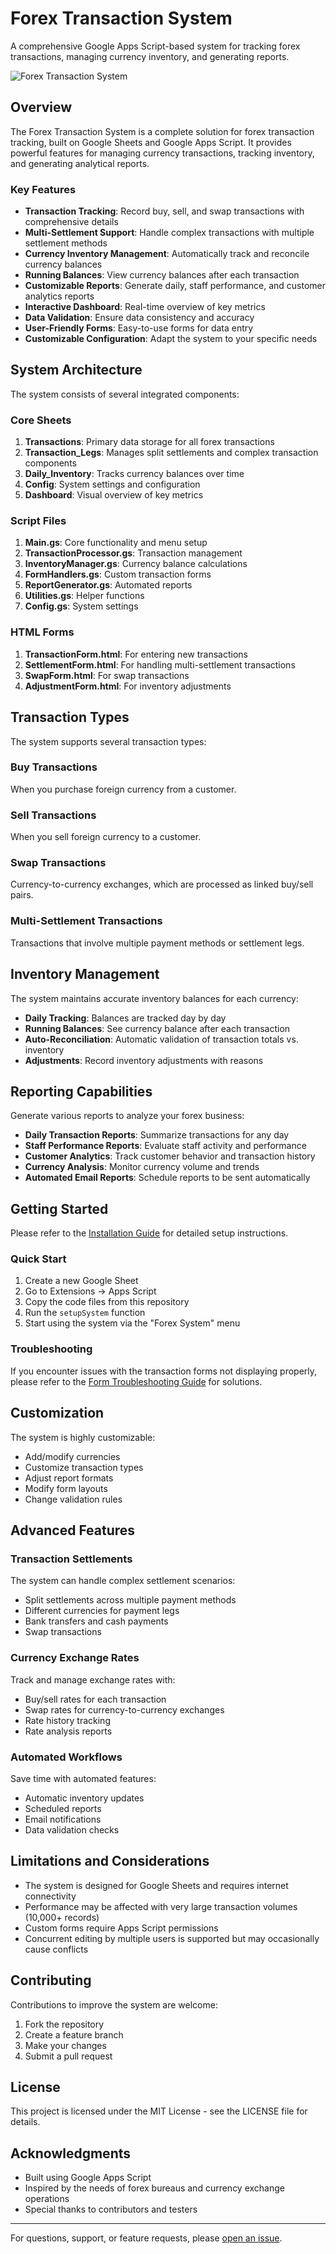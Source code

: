 # Forex Transaction System

A comprehensive Google Apps Script-based system for tracking forex transactions, managing currency inventory, and generating reports.

![Forex Transaction System](https://img.shields.io/badge/Google%20Apps%20Script-Forex%20System-blue)

## Overview

The Forex Transaction System is a complete solution for forex transaction tracking, built on Google Sheets and Google Apps Script. It provides powerful features for managing currency transactions, tracking inventory, and generating analytical reports.

### Key Features

- **Transaction Tracking**: Record buy, sell, and swap transactions with comprehensive details
- **Multi-Settlement Support**: Handle complex transactions with multiple settlement methods
- **Currency Inventory Management**: Automatically track and reconcile currency balances
- **Running Balances**: View currency balances after each transaction
- **Customizable Reports**: Generate daily, staff performance, and customer analytics reports
- **Interactive Dashboard**: Real-time overview of key metrics
- **Data Validation**: Ensure data consistency and accuracy
- **User-Friendly Forms**: Easy-to-use forms for data entry
- **Customizable Configuration**: Adapt the system to your specific needs

## System Architecture

The system consists of several integrated components:

### Core Sheets

1. **Transactions**: Primary data storage for all forex transactions
2. **Transaction_Legs**: Manages split settlements and complex transaction components
3. **Daily_Inventory**: Tracks currency balances over time
4. **Config**: System settings and configuration
5. **Dashboard**: Visual overview of key metrics

### Script Files

1. **Main.gs**: Core functionality and menu setup
2. **TransactionProcessor.gs**: Transaction management
3. **InventoryManager.gs**: Currency balance calculations
4. **FormHandlers.gs**: Custom transaction forms
5. **ReportGenerator.gs**: Automated reports
6. **Utilities.gs**: Helper functions
7. **Config.gs**: System settings

### HTML Forms

1. **TransactionForm.html**: For entering new transactions
2. **SettlementForm.html**: For handling multi-settlement transactions
3. **SwapForm.html**: For swap transactions
4. **AdjustmentForm.html**: For inventory adjustments

## Transaction Types

The system supports several transaction types:

### Buy Transactions
When you purchase foreign currency from a customer.

### Sell Transactions
When you sell foreign currency to a customer.

### Swap Transactions
Currency-to-currency exchanges, which are processed as linked buy/sell pairs.

### Multi-Settlement Transactions
Transactions that involve multiple payment methods or settlement legs.

## Inventory Management

The system maintains accurate inventory balances for each currency:

- **Daily Tracking**: Balances are tracked day by day
- **Running Balances**: See currency balance after each transaction
- **Auto-Reconciliation**: Automatic validation of transaction totals vs. inventory
- **Adjustments**: Record inventory adjustments with reasons

## Reporting Capabilities

Generate various reports to analyze your forex business:

- **Daily Transaction Reports**: Summarize transactions for any day
- **Staff Performance Reports**: Evaluate staff activity and performance
- **Customer Analytics**: Track customer behavior and transaction history
- **Currency Analysis**: Monitor currency volume and trends
- **Automated Email Reports**: Schedule reports to be sent automatically

## Getting Started

Please refer to the [Installation Guide](INSTALLATION.md) for detailed setup instructions.

### Quick Start

1. Create a new Google Sheet
2. Go to Extensions → Apps Script
3. Copy the code files from this repository
4. Run the `setupSystem` function
5. Start using the system via the "Forex System" menu

### Troubleshooting

If you encounter issues with the transaction forms not displaying properly, please refer to the [Form Troubleshooting Guide](FIXING-FORMS.md) for solutions.

## Customization

The system is highly customizable:

- Add/modify currencies
- Customize transaction types
- Adjust report formats
- Modify form layouts
- Change validation rules

## Advanced Features

### Transaction Settlements

The system can handle complex settlement scenarios:

- Split settlements across multiple payment methods
- Different currencies for payment legs
- Bank transfers and cash payments
- Swap transactions

### Currency Exchange Rates

Track and manage exchange rates with:

- Buy/sell rates for each transaction
- Swap rates for currency-to-currency exchanges
- Rate history tracking
- Rate analysis reports

### Automated Workflows

Save time with automated features:

- Automatic inventory updates
- Scheduled reports
- Email notifications
- Data validation checks

## Limitations and Considerations

- The system is designed for Google Sheets and requires internet connectivity
- Performance may be affected with very large transaction volumes (10,000+ records)
- Custom forms require Apps Script permissions
- Concurrent editing by multiple users is supported but may occasionally cause conflicts

## Contributing

Contributions to improve the system are welcome:

1. Fork the repository
2. Create a feature branch
3. Make your changes
4. Submit a pull request

## License

This project is licensed under the MIT License - see the LICENSE file for details.

## Acknowledgments

- Built using Google Apps Script
- Inspired by the needs of forex bureaus and currency exchange operations
- Special thanks to contributors and testers

---

For questions, support, or feature requests, please [open an issue](https://github.com/autom8or-com/forex-transaction-system/issues).
